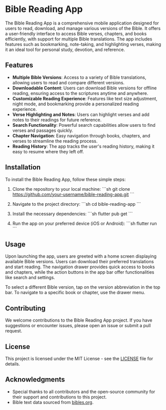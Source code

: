 # Bible Reading App

The Bible Reading App is a comprehensive mobile application designed for users to read, download, and manage various versions of the Bible. It offers a user-friendly interface to access Bible verses, chapters, and books efficiently, with support for multiple Bible translations. The app includes features such as bookmarking, note-taking, and highlighting verses, making it an ideal tool for personal study, devotion, and reference.

## Features

- **Multiple Bible Versions**: Access to a variety of Bible translations, allowing users to read and compare different versions.
- **Downloadable Content**: Users can download Bible versions for offline reading, ensuring access to the scriptures anytime and anywhere.
- **Customizable Reading Experience**: Features like text size adjustment, night mode, and bookmarking provide a personalized reading experience.
- **Verse Highlighting and Notes**: Users can highlight verses and add notes to their readings for future reference.
- **Search Functionality**: Powerful search capabilities allow users to find verses and passages quickly.
- **Chapter Navigation**: Easy navigation through books, chapters, and verses to streamline the reading process.
- **Reading History**: The app tracks the user's reading history, making it easy to resume where they left off.

## Installation

To install the Bible Reading App, follow these simple steps:

1. Clone the repository to your local machine:
   \`\`\`sh
   git clone https://github.com/your-username/bible-reading-app.git
   \`\`\`

2. Navigate to the project directory:
   \`\`\`sh
   cd bible-reading-app
   \`\`\`

3. Install the necessary dependencies:
   \`\`\`sh
   flutter pub get
   \`\`\`

4. Run the app on your preferred device (iOS or Android):
   \`\`\`sh
   flutter run
   \`\`\`

## Usage

Upon launching the app, users are greeted with a home screen displaying available Bible versions. Users can download their preferred translations and start reading. The navigation drawer provides quick access to books and chapters, while the action buttons in the app bar offer functionalities like search and settings.

To select a different Bible version, tap on the version abbreviation in the top bar. To navigate to a specific book or chapter, use the drawer menu.

## Contributing

We welcome contributions to the Bible Reading App project. If you have suggestions or encounter issues, please open an issue or submit a pull request.

## License

This project is licensed under the MIT License - see the [LICENSE](LICENSE) file for details.

## Acknowledgments

- Special thanks to all contributors and the open-source community for their support and contributions to this project.
- Bible text data sourced from [bibles.org](https://bibles.org).
